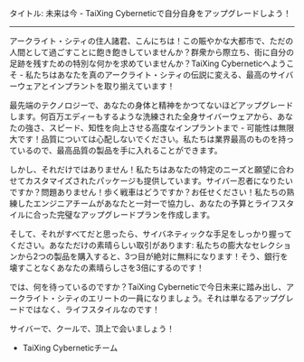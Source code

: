 タイトル: 未来は今 - TaiXing Cyberneticで自分自身をアップグレードしよう！

---

アークライト・シティの住人諸君、こんにちは！この賑やかな大都市で、ただの人間として過ごすことに飽き飽きしていませんか？群衆から際立ち、街に自分の足跡を残すための特別な何かを求めていませんか？TaiXing Cyberneticへようこそ - 私たちはあなたを真のアークライト・シティの伝説に変える、最高のサイバーウェアとインプラントを取り揃えています！

最先端のテクノロジーで、あなたの身体と精神をかつてないほどアップグレードします。何百万エディーもするような洗練された全身サイバーウェアから、あなたの強さ、スピード、知性を向上させる高度なインプラントまで - 可能性は無限大です！品質については心配しないでください。私たちは業界最高のものを持っているので、最高品質の製品を手に入れることができます。

しかし、それだけではありません！私たちはあなたの特定のニーズと願望に合わせてカスタマイズされたパッケージも提供しています。サイバー忍者になりたいですか？問題ありません！歩く戦車はどうですか？お任せください！私たちの熟練したエンジニアチームがあなたと一対一で協力し、あなたの予算とライフスタイルに合った完璧なアップグレードプランを作成します。

そして、それがすべてだと思ったら、サイバネティックな手足をしっかり握ってください。あなただけの素晴らしい取引があります: 私たちの膨大なセレクションから2つの製品を購入すると、3つ目が絶対に無料になります！そう、銀行を壊すことなくあなたの素晴らしさを3倍にするのです！

では、何を待っているのですか？TaiXing Cyberneticで今日未来に踏み出し、アークライト・シティのエリートの一員になりましょう。それは単なるアップグレードではなく、ライフスタイルなのです！

サイバーで、クールで、頂上で会いましょう！

- TaiXing Cyberneticチーム
